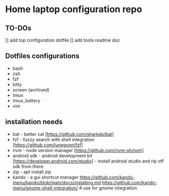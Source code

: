 # Home laptop configuration repo

## TO-DOs

[] add top configuration dotfile
[] add tools readme doc

## Dotfiles configurations

- bash
- zsh
- fzf
- kitty
- screen (archived)
- tmux
- tmux_battery
- vim

## installation needs

- bat - better cat [https://github.com/sharkdp/bat]
- fzf - fuzzy search with shell integration [https://github.com/junegunn/fzf]
- nvm - node version manager [https://github.com/nvm-sh/nvm]
- android sdk - android development kit [https://developer.android.com/studio] - install android studio and rip off sdk from there
- zip - apt install zip
- kando - a gui shortcut manager 
        https://github.com/kando-menu/kando/blob/main/docs/installing.md
        https://github.com/kando-menu/gnome-shell-integration/ # use for gnome integration
